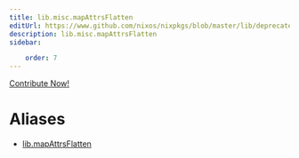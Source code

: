 ```yaml
---
title: lib.misc.mapAttrsFlatten
editUrl: https://www.github.com/nixos/nixpkgs/blob/master/lib/deprecated.nix#L192C21
description: lib.misc.mapAttrsFlatten
sidebar:

    order: 7
---
```


<a href="https://www.github.com/nixos/nixpkgs/blob/master/lib/deprecated.nix#L192C21">Contribute Now!</a>


# Aliases

- [lib.mapAttrsFlatten](/nix-doc-comments/reference/lib/lib-mapAttrsFlatten)



